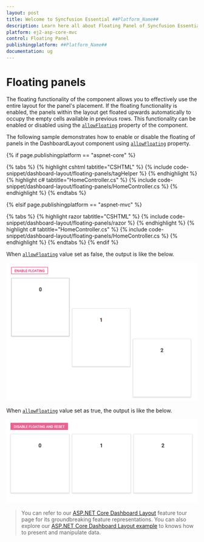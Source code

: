 ```yaml
---
layout: post
title: Welcome to Syncfusion Essential ##Platform_Name##
description: Learn here all about Floating Panel of Syncfusion Essential ##Platform_Name## widgets based on HTML5 and jQuery.
platform: ej2-asp-core-mvc
control: Floating Panel
publishingplatform: ##Platform_Name##
documentation: ug
---
```



# Floating panels

The floating functionality of the component allows you to effectively use the entire layout for the panel's placement. If the floating functionality is enabled, the panels within the layout get floated upwards automatically to occupy the empty cells available in previous rows. This functionality can be enabled or disabled using the [`allowFloating`](https://help.syncfusion.com/cr/cref_files/aspnetcore-js2/Syncfusion.EJ2~Syncfusion.EJ2.Layouts.DashboardLayout~AllowFloating.html) property of the component.

The following sample demonstrates how to enable or disable the floating of panels in the DashboardLayout component using [`allowFloating`](https://help.syncfusion.com/cr/cref_files/aspnetcore-js2/Syncfusion.EJ2~Syncfusion.EJ2.Layouts.DashboardLayout~AllowFloating.html) property.

{% if page.publishingplatform == "aspnet-core" %}

{% tabs %}
{% highlight cshtml tabtitle="CSHTML" %}
{% include code-snippet/dashboard-layout/floating-panels/tagHelper %}
{% endhighlight %}
{% highlight c# tabtitle="HomeController.cs" %}
{% include code-snippet/dashboard-layout/floating-panels/HomeController.cs %}
{% endhighlight %}
{% endtabs %}

{% elsif page.publishingplatform == "aspnet-mvc" %}

{% tabs %}
{% highlight razor tabtitle="CSHTML" %}
{% include code-snippet/dashboard-layout/floating-panels/razor %}
{% endhighlight %}
{% highlight c# tabtitle="HomeController.cs" %}
{% include code-snippet/dashboard-layout/floating-panels/HomeController.cs %}
{% endhighlight %}
{% endtabs %}
{% endif %}



When [`allowFloating`](https://help.syncfusion.com/cr/cref_files/aspnetcore-js2/Syncfusion.EJ2~Syncfusion.EJ2.Layouts.DashboardLayout~AllowFloating.html) value set as false, the output is like the below.

![Floating panels1](./images/floating_panels1.PNG)

When [`allowFloating`](https://help.syncfusion.com/cr/cref_files/aspnetcore-js2/Syncfusion.EJ2~Syncfusion.EJ2.Layouts.DashboardLayout~AllowFloating.html) value set as true, the output is like the below.

![Floating panels2](./images/floating_panels2.PNG)

> You can refer to our [ASP.NET Core Dashboard Layout](https://www.syncfusion.com/aspnet-core-ui-controls/dashboard-layout) feature tour page for its groundbreaking feature representations. You can also explore our [ASP.NET Core Dashboard Layout example](https://ej2.syncfusion.com/aspnetcore/DashboardLayout/DefaultFunctionalities#/material) to knows how to present and manipulate data.